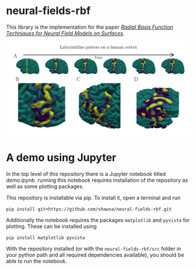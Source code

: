 # neural-fields-rbf

This library is the implementation for the paper [*Radial Basis Function Techniques for Neural Field Models on Surfaces*](https://arxiv.org/abs/2504.13379).

![](./readme_images/cortex_figure.png)

# A demo using Jupyter

In the top level of this repository there is a Jupyter notebook titled *demo.ipynb*.
running this notebook requires installation of the repository as well as some plotting
packages.

This repository is installable via pip. To install it, open a terminal and run
```
pip install git+https://github.com/shawsa/neural-fields-rbf.git
```

Additionally the notebook requires the packages `matplotlib` and `pyvista` for plotting.
These can be installed using
```
pip install matplotlib pyvista
```

With the repository installed (or with the `neural-fields-rbf/src`
folder in your python path and all required dependencies available), you should be able
to run the notebook.
